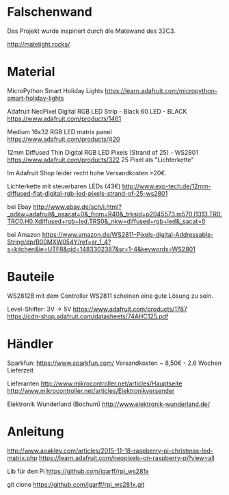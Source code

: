 Falschenwand
============

Das Projekt wurde inspiriert durch die Matewand des 32C3.

http://matelight.rocks/


Material
========

MicroPython Smart Holiday Lights
https://learn.adafruit.com/micropython-smart-holiday-lights

Adafruit NeoPixel Digital RGB LED Strip - Black 60 LED - BLACK
https://www.adafruit.com/products/1461

Medium 16x32 RGB LED matrix panel
https://www.adafruit.com/products/420

12mm Diffused Thin Digital RGB LED Pixels (Strand of 25) - WS2801
https://www.adafruit.com/products/322
25 Pixel als "Lichterkette"

Im Adafruit Shop leider recht hohe Versandkosten >20€.

Lichterkette mit steuerbaren LEDs (43€)
http://www.exp-tech.de/12mm-diffused-flat-digital-rgb-led-pixels-strand-of-25-ws2801

bei Ebay
http://www.ebay.de/sch/i.html?_odkw=adafruit&_osacat=0&_from=R40&_trksid=p2045573.m570.l1313.TR0.TRC0.H0.Xdiffused+rgb+led.TRS0&_nkw=diffused+rgb+led&_sacat=0

bei Amazon
https://www.amazon.de/WS2811-Pixels-digital-Addressable-String/dp/B00MXW054Y/ref=sr_1_4?s=kitchen&ie=UTF8&qid=1483302387&sr=1-4&keywords=WS2801


Bauteile
========

WS2812B mit dem Controller WS2811 scheinen eine gute Lösung zu sein.

Level-Shifter: 3V -> 5V
https://www.adafruit.com/products/1787
https://cdn-shop.adafruit.com/datasheets/74AHC125.pdf


Händler
=======

Sparkfun: https://www.sparkfun.com/
Versandkosten ~ 8,50€ - 2.6 Wochen Lieferzeit

Lieferanten
http://www.mikrocontroller.net/articles/Hauptseite
http://www.mikrocontroller.net/articles/Elektronikversender

Elektronik Wunderland (Bochum)
http://www.elektronik-wunderland.de/


Anleitung
=========

http://www.aoakley.com/articles/2015-11-18-raspberry-pi-christmas-led-matrix.php
https://learn.adafruit.com/neopixels-on-raspberry-pi?view=all

Lib für den Pi
https://github.com/jgarff/rpi_ws281x

git clone https://github.com/jgarff/rpi_ws281x.git
